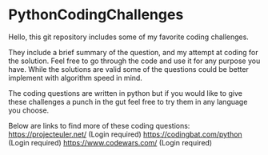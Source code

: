 # PythonCodingChallenges

Hello, this git repository includes some of my favorite coding challenges. 

They include a brief summary of the question, and my attempt at coding for the solution. Feel free to go through the code and use it for any purpose you have. While the solutions are valid some of the questions could be better implement with algorithm speed in mind. 

The coding questions are written in python but if you would like to give these challenges a punch in the gut feel free to try them in any language you choose. 

Below are links to find more of these coding questions: 
     https://projecteuler.net/  (Login required)
     https://codingbat.com/python (Login required)
     https://www.codewars.com/ (Login required)
